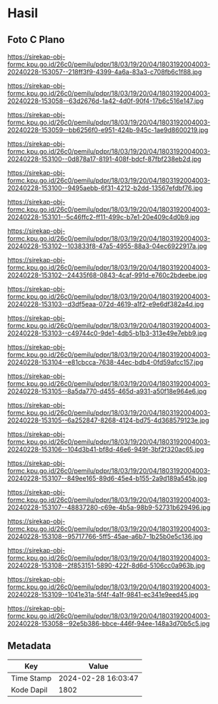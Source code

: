 # Hasil

## Foto C Plano

https://sirekap-obj-formc.kpu.go.id/26c0/pemilu/pdpr/18/03/19/20/04/1803192004003-20240228-153057--218ff3f9-4399-4a6a-83a3-c708fb6c1f88.jpg

https://sirekap-obj-formc.kpu.go.id/26c0/pemilu/pdpr/18/03/19/20/04/1803192004003-20240228-153058--63d2676d-1a42-4d0f-90f4-17b6c516e147.jpg

https://sirekap-obj-formc.kpu.go.id/26c0/pemilu/pdpr/18/03/19/20/04/1803192004003-20240228-153059--bb6256f0-e951-424b-945c-1ae9d8600219.jpg

https://sirekap-obj-formc.kpu.go.id/26c0/pemilu/pdpr/18/03/19/20/04/1803192004003-20240228-153100--0d878a17-8191-408f-bdcf-87fbf238eb2d.jpg

https://sirekap-obj-formc.kpu.go.id/26c0/pemilu/pdpr/18/03/19/20/04/1803192004003-20240228-153100--9495aebb-6f31-4212-b2dd-13567efdbf76.jpg

https://sirekap-obj-formc.kpu.go.id/26c0/pemilu/pdpr/18/03/19/20/04/1803192004003-20240228-153101--5c46ffc2-ff11-499c-b7e1-20e409c4d0b9.jpg

https://sirekap-obj-formc.kpu.go.id/26c0/pemilu/pdpr/18/03/19/20/04/1803192004003-20240228-153102--103833f8-47a5-4955-88a3-04ec6922917a.jpg

https://sirekap-obj-formc.kpu.go.id/26c0/pemilu/pdpr/18/03/19/20/04/1803192004003-20240228-153102--24435f68-0843-4caf-991d-e760c2bdeebe.jpg

https://sirekap-obj-formc.kpu.go.id/26c0/pemilu/pdpr/18/03/19/20/04/1803192004003-20240228-153103--d3df5eaa-072d-4619-a1f2-e9e6df382a4d.jpg

https://sirekap-obj-formc.kpu.go.id/26c0/pemilu/pdpr/18/03/19/20/04/1803192004003-20240228-153103--c49744c0-9de1-4db5-b1b3-313e49e7ebb9.jpg

https://sirekap-obj-formc.kpu.go.id/26c0/pemilu/pdpr/18/03/19/20/04/1803192004003-20240228-153104--e81cbcca-7638-44ec-bdb4-0fd59afcc157.jpg

https://sirekap-obj-formc.kpu.go.id/26c0/pemilu/pdpr/18/03/19/20/04/1803192004003-20240228-153105--8a5da770-d455-465d-a931-a50f18e964e6.jpg

https://sirekap-obj-formc.kpu.go.id/26c0/pemilu/pdpr/18/03/19/20/04/1803192004003-20240228-153105--6a252847-8268-4124-bd75-4d368579123e.jpg

https://sirekap-obj-formc.kpu.go.id/26c0/pemilu/pdpr/18/03/19/20/04/1803192004003-20240228-153106--104d3b41-bf8d-46e6-949f-3bf2f320ac65.jpg

https://sirekap-obj-formc.kpu.go.id/26c0/pemilu/pdpr/18/03/19/20/04/1803192004003-20240228-153107--849ee165-89d6-45e4-b155-2a9d189a545b.jpg

https://sirekap-obj-formc.kpu.go.id/26c0/pemilu/pdpr/18/03/19/20/04/1803192004003-20240228-153107--48837280-c69e-4b5a-98b9-52731b629496.jpg

https://sirekap-obj-formc.kpu.go.id/26c0/pemilu/pdpr/18/03/19/20/04/1803192004003-20240228-153108--95717766-5ff5-45ae-a6b7-1b25b0e5c136.jpg

https://sirekap-obj-formc.kpu.go.id/26c0/pemilu/pdpr/18/03/19/20/04/1803192004003-20240228-153108--2f853151-5890-422f-8d6d-5106cc0a963b.jpg

https://sirekap-obj-formc.kpu.go.id/26c0/pemilu/pdpr/18/03/19/20/04/1803192004003-20240228-153109--1041e31a-5f4f-4a1f-9841-ec341e9eed45.jpg

https://sirekap-obj-formc.kpu.go.id/26c0/pemilu/pdpr/18/03/19/20/04/1803192004003-20240228-153058--92e5b386-bbce-446f-94ee-148a3d70b5c5.jpg


## Metadata

| Key        | Value               |
| ---------- | ------------------- |
| Time Stamp | 2024-02-28 16:03:47 |
| Kode Dapil | 1802                |



